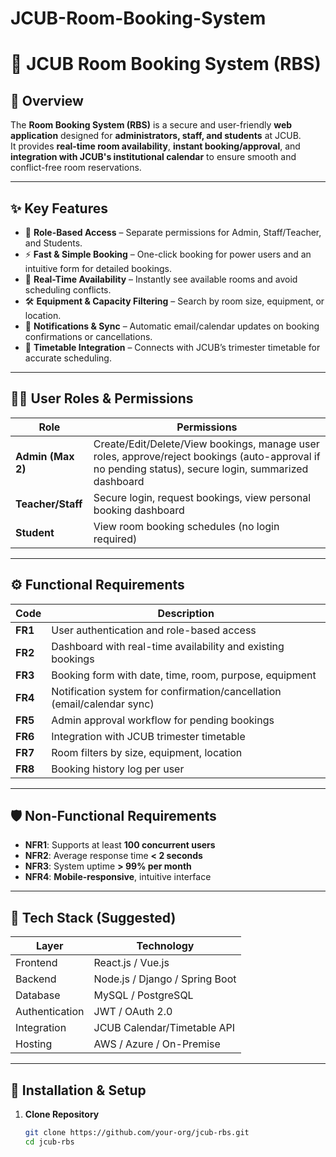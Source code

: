 # JCUB-Room-Booking-System

# 🏫 JCUB Room Booking System (RBS)

## 📌 Overview
The **Room Booking System (RBS)** is a secure and user-friendly **web application** designed for **administrators, staff, and students** at JCUB.  
It provides **real-time room availability**, **instant booking/approval**, and **integration with JCUB's institutional calendar** to ensure smooth and conflict-free room reservations.

---

## ✨ Key Features
- 🔑 **Role-Based Access** – Separate permissions for Admin, Staff/Teacher, and Students.  
- ⚡ **Fast & Simple Booking** – One-click booking for power users and an intuitive form for detailed bookings.  
- 📅 **Real-Time Availability** – Instantly see available rooms and avoid scheduling conflicts.  
- 🛠️ **Equipment & Capacity Filtering** – Search by room size, equipment, or location.  
- 🔔 **Notifications & Sync** – Automatic email/calendar updates on booking confirmations or cancellations.  
- 🔗 **Timetable Integration** – Connects with JCUB’s trimester timetable for accurate scheduling.  

---

## 🧑‍💻 User Roles & Permissions
| Role      | Permissions |
|-----------|-------------|
| **Admin (Max 2)** | Create/Edit/Delete/View bookings, manage user roles, approve/reject bookings (auto-approval if no pending status), secure login, summarized dashboard |
| **Teacher/Staff** | Secure login, request bookings, view personal booking dashboard |
| **Student** | View room booking schedules (no login required) |

---

## ⚙️ Functional Requirements
| Code | Description |
|------|-------------|
| **FR1** | User authentication and role-based access |
| **FR2** | Dashboard with real-time availability and existing bookings |
| **FR3** | Booking form with date, time, room, purpose, equipment |
| **FR4** | Notification system for confirmation/cancellation (email/calendar sync) |
| **FR5** | Admin approval workflow for pending bookings |
| **FR6** | Integration with JCUB trimester timetable |
| **FR7** | Room filters by size, equipment, location |
| **FR8** | Booking history log per user |

---

## 🛡️ Non-Functional Requirements
- **NFR1**: Supports at least **100 concurrent users**  
- **NFR2**: Average response time **< 2 seconds**  
- **NFR3**: System uptime **> 99% per month**  
- **NFR4**: **Mobile-responsive**, intuitive interface  

---

## 🔧 Tech Stack (Suggested)
| Layer | Technology |
|------|------------|
| Frontend | React.js / Vue.js |
| Backend | Node.js / Django / Spring Boot |
| Database | MySQL / PostgreSQL |
| Authentication | JWT / OAuth 2.0 |
| Integration | JCUB Calendar/Timetable API |
| Hosting | AWS / Azure / On-Premise |

---

## 🚀 Installation & Setup
1. **Clone Repository**
   ```bash
   git clone https://github.com/your-org/jcub-rbs.git
   cd jcub-rbs
